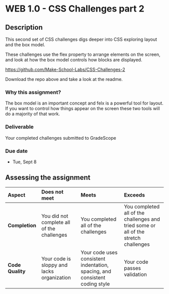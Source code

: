 # WEB 1.0 - CSS Challenges part 2

## Description 

This second set of CSS challenges digs deeper into CSS exploring layout and the box model. 

These challenges use the flex property to arrange elements on the screen, and look at how the box model controls how blocks are displayed. 

https://github.com/Make-School-Labs/CSS-Challenges-2

Download the repo above and take a look at the readme. 

### Why this assignment?

The box model is an important concept and felx is a powerful tool for layout. If you want to control how things appear on the screen these two tools will do a majority of that work. 

### Deliverable

Your completed challenges submitted to GradeScope

### Due date

- Tue, Sept 8

## Assessing the assignment

| Aspect | Does not meet | Meets | Exceeds |
|:-------|:--------------|:------|:--------|
| **Completion** | You did not complete all of the challenges | You completed all of the challenges | You completed all of the challenges and tried some or all of the stretch challenges |
| **Code Quality** | Your code is sloppy and lacks organization | Your code uses consistent indentation, spacing, and consistent coding style | Your code passes validation |
